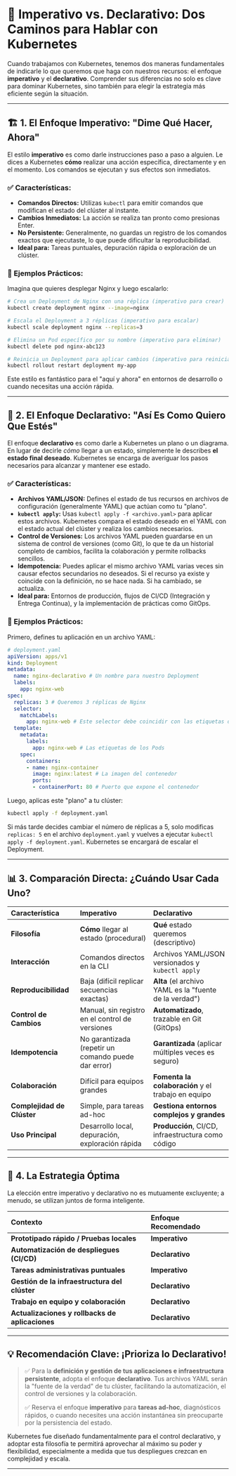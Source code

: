 # 🎯 Imperativo vs. Declarativo: Dos Caminos para Hablar con Kubernetes

Cuando trabajamos con Kubernetes, tenemos dos maneras fundamentales de indicarle lo que queremos que haga con nuestros recursos: el enfoque **imperativo** y el **declarativo**. Comprender sus diferencias no solo es clave para dominar Kubernetes, sino también para elegir la estrategia más eficiente según la situación.

-----

## 🏗️ 1. El Enfoque Imperativo: "Dime Qué Hacer, Ahora"

El estilo **imperativo** es como darle instrucciones paso a paso a alguien. Le dices a Kubernetes **cómo** realizar una acción específica, directamente y en el momento. Los comandos se ejecutan y sus efectos son inmediatos.

### ✅ Características:

  * **Comandos Directos:** Utilizas `kubectl` para emitir comandos que modifican el estado del clúster al instante.
  * **Cambios Inmediatos:** La acción se realiza tan pronto como presionas Enter.
  * **No Persistente:** Generalmente, no guardas un registro de los comandos exactos que ejecutaste, lo que puede dificultar la reproducibilidad.
  * **Ideal para:** Tareas puntuales, depuración rápida o exploración de un clúster.

### 🧪 Ejemplos Prácticos:

Imagina que quieres desplegar Nginx y luego escalarlo:

```bash
# Crea un Deployment de Nginx con una réplica (imperativo para crear)
kubectl create deployment nginx --image=nginx

# Escala el Deployment a 3 réplicas (imperativo para escalar)
kubectl scale deployment nginx --replicas=3

# Elimina un Pod específico por su nombre (imperativo para eliminar)
kubectl delete pod nginx-abc123

# Reinicia un Deployment para aplicar cambios (imperativo para reiniciar)
kubectl rollout restart deployment my-app
```

Este estilo es fantástico para el "aquí y ahora" en entornos de desarrollo o cuando necesitas una acción rápida.

-----

## 📄 2. El Enfoque Declarativo: "Así Es Como Quiero Que Estés"

El enfoque **declarativo** es como darle a Kubernetes un plano o un diagrama. En lugar de decirle *cómo* llegar a un estado, simplemente le describes **el estado final deseado**. Kubernetes se encarga de averiguar los pasos necesarios para alcanzar y mantener ese estado.

### ✅ Características:

  * **Archivos YAML/JSON:** Defines el estado de tus recursos en archivos de configuración (generalmente YAML) que actúan como tu "plano".
  * **`kubectl apply`:** Usas `kubectl apply -f <archivo.yaml>` para aplicar estos archivos. Kubernetes compara el estado deseado en el YAML con el estado actual del clúster y realiza los cambios necesarios.
  * **Control de Versiones:** Los archivos YAML pueden guardarse en un sistema de control de versiones (como Git), lo que te da un historial completo de cambios, facilita la colaboración y permite rollbacks sencillos.
  * **Idempotencia:** Puedes aplicar el mismo archivo YAML varias veces sin causar efectos secundarios no deseados. Si el recurso ya existe y coincide con la definición, no se hace nada. Si ha cambiado, se actualiza.
  * **Ideal para:** Entornos de producción, flujos de CI/CD (Integración y Entrega Continua), y la implementación de prácticas como GitOps.

### 🧪 Ejemplos Prácticos:

Primero, defines tu aplicación en un archivo YAML:

```yaml
# deployment.yaml
apiVersion: apps/v1
kind: Deployment
metadata:
  name: nginx-declarativo # Un nombre para nuestro Deployment
  labels:
    app: nginx-web
spec:
  replicas: 3 # Queremos 3 réplicas de Nginx
  selector:
    matchLabels:
      app: nginx-web # Este selector debe coincidir con las etiquetas de los Pods
  template:
    metadata:
      labels:
        app: nginx-web # Las etiquetas de los Pods
    spec:
      containers:
      - name: nginx-container
        image: nginx:latest # La imagen del contenedor
        ports:
        - containerPort: 80 # Puerto que expone el contenedor
```

Luego, aplicas este "plano" a tu clúster:

```bash
kubectl apply -f deployment.yaml
```

Si más tarde decides cambiar el número de réplicas a 5, solo modificas `replicas: 5` en el archivo `deployment.yaml` y vuelves a ejecutar `kubectl apply -f deployment.yaml`. Kubernetes se encargará de escalar el Deployment.

-----

## 📊 3. Comparación Directa: ¿Cuándo Usar Cada Uno?

| Característica              | Imperativo                                        | Declarativo                                             |
| :-------------------------- | :------------------------------------------------ | :-------------------------------------------------------- |
| **Filosofía** | **Cómo** llegar al estado (procedural)            | **Qué** estado queremos (descriptivo)                   |
| **Interacción** | Comandos directos en la CLI                       | Archivos YAML/JSON versionados y `kubectl apply`        |
| **Reproducibilidad** | Baja (difícil replicar secuencias exactas)        | **Alta** (el archivo YAML es la "fuente de la verdad")  |
| **Control de Cambios** | Manual, sin registro en el control de versiones   | **Automatizado**, trazable en Git (GitOps)              |
| **Idempotencia** | No garantizada (repetir un comando puede dar error) | **Garantizada** (aplicar múltiples veces es seguro)     |
| **Colaboración** | Difícil para equipos grandes                      | **Fomenta la colaboración** y el trabajo en equipo      |
| **Complejidad de Clúster** | Simple, para tareas ad-hoc                        | **Gestiona entornos complejos y grandes** |
| **Uso Principal** | Desarrollo local, depuración, exploración rápida | **Producción**, CI/CD, infraestructura como código       |

-----

## 🎯 4. La Estrategia Óptima

La elección entre imperativo y declarativo no es mutuamente excluyente; a menudo, se utilizan juntos de forma inteligente.

| Contexto                               | Enfoque Recomendado |
| :------------------------------------- | :------------------ |
| **Prototipado rápido / Pruebas locales** | **Imperativo** |
| **Automatización de despliegues (CI/CD)** | **Declarativo** |
| **Tareas administrativas puntuales** | **Imperativo** |
| **Gestión de la infraestructura del clúster** | **Declarativo** |
| **Trabajo en equipo y colaboración** | **Declarativo** |
| **Actualizaciones y rollbacks de aplicaciones** | **Declarativo** |

-----

## 💡 Recomendación Clave: ¡Prioriza lo Declarativo\!

> ✅ Para la **definición y gestión de tus aplicaciones e infraestructura persistente**, adopta el enfoque **declarativo**. Tus archivos YAML serán la "fuente de la verdad" de tu clúster, facilitando la automatización, el control de versiones y la colaboración.
>
> ✅ Reserva el enfoque **imperativo** para **tareas ad-hoc**, diagnósticos rápidos, o cuando necesites una acción instantánea sin preocuparte por la persistencia del estado.

Kubernetes fue diseñado fundamentalmente para el control declarativo, y adoptar esta filosofía te permitirá aprovechar al máximo su poder y flexibilidad, especialmente a medida que tus despliegues crezcan en complejidad y escala.

-----